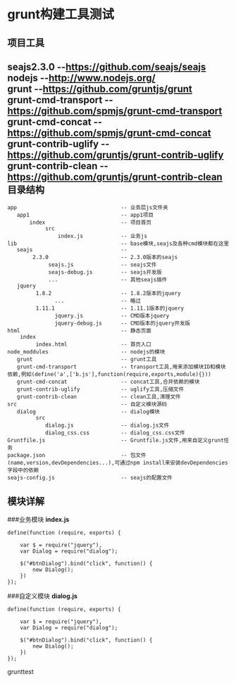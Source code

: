 grunt构建工具测试
=========
项目工具
---------
seajs2.3.0                 --https://github.com/seajs/seajs     
nodejs                     --http://www.nodejs.org/      
grunt                      --https://github.com/gruntjs/grunt	
grunt-cmd-transport  	   --https://github.com/spmjs/grunt-cmd-transport  
grunt-cmd-concat  	      --https://github.com/spmjs/grunt-cmd-concat  
grunt-contrib-uglify	      --https://github.com/gruntjs/grunt-contrib-uglify  
grunt-contrib-clean	      --https://github.com/gruntjs/grunt-contrib-clean   
目录结构
---------
```
app                                 -- 业务层js文件夹
   app1                             -- app1项目
       index                        -- 项目首页
            src                     
                index.js            -- 业务js
lib                                 -- base模块,seajs及各种cmd模块都在这里
   seajs                            --
        2.3.0                       -- 2.3.0版本的seajs
             seajs.js               -- seajs文件
             seajs-debug.js         -- seajs开发版
             ...                    -- 其他seajs插件
   jquery
         1.8.2                      -- 1.8.2版本的jquery
               ...                  -- 略过
         1.11.1                     -- 1.11.1版本的jquery
               jquery.js            -- CMD版本jquery
               jquery-debug.js      -- CMD版本的jquery开发版
html                                -- 静态页面
    index   
         index.html                 -- 首页入口
node_moddules                       -- nodejs的模块
   grunt                            -- grunt工具
   grunt-cmd-transport              -- transport工具,用来添加模块ID和模块依赖,例如(define('a',['b.js'],function(require,exports,module){}))
   grunt-cmd-concat                 -- concat工具,合并依赖的模块
   grunt-contrib-uglify             -- uglify工具,压缩文件
   grunt-contrib-clean              -- clean工具,清理文件
src                                 -- 自定义模块源码
   dialog                           -- dialog模块   
         src
            dialog.js               -- dialog.js文件
            dialog_css.css          -- dialog_css.css文件
Gruntfile.js                        -- Gruntfile.js文件,用来自定义grunt任务
package.json                        -- 包文件(name,version,devDependencies...),可通过npm install来安装devDependencies字段中的依赖
seajs-config.js                     -- seajs的配置文件
```

模块详解
---------
###业务模块
**index.js**
```
define(function (require, exports) {
  
    var $ = require("jquery"),
    var Dialog = require("dialog");

    $("#btnDialog").bind("click", function() {
        new Dialog();
    })
});
```
###自定义模块
**dialog.js**
```
define(function (require, exports) {
  
    var $ = require("jquery"),
    var Dialog = require("dialog");

    $("#btnDialog").bind("click", function() {
        new Dialog();
    })
});
```


grunttest
